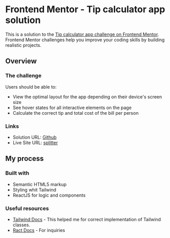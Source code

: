 # Frontend Mentor - Tip calculator app solution

This is a solution to the [Tip calculator app challenge on Frontend Mentor](https://www.frontendmentor.io/challenges/tip-calculator-app-ugJNGbJUX). Frontend Mentor challenges help you improve your coding skills by building realistic projects.

## Overview

### The challenge

Users should be able to:

- View the optimal layout for the app depending on their device's screen size
- See hover states for all interactive elements on the page
- Calculate the correct tip and total cost of the bill per person

### Links

- Solution URL: [Github](https://github.com/veerendranath0312/tip-calculator)
- Live Site URL: [splitter]()

## My process

### Built with

- Semantic HTML5 markup
- Styling whit Tailwind
- ReactJS for logic and components

### Useful resources

- [Tailwind Docs](https://tailwindcss.com/docs) - This helped me for correct implementation of Tailwind classes.
- [Ract Docs](https://es.reactjs.org/docs/hooks-state.html) - For inquiries
